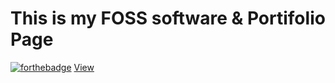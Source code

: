 # This is my FOSS software & Portifolio Page
[![forthebadge](https://forthebadge.com/images/badges/powered-by-electricity.svg)](https://forthebadge.com)
[View](https://holyprogrammer.github.io)
